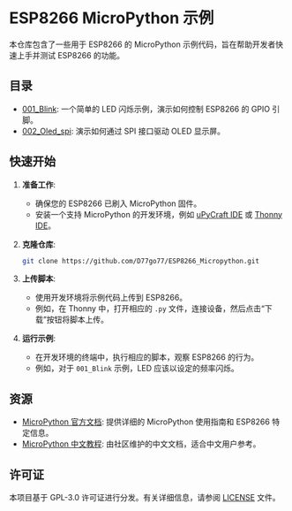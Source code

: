 # ESP8266 MicroPython 示例

本仓库包含了一些用于 ESP8266 的 MicroPython 示例代码，旨在帮助开发者快速上手并测试 ESP8266 的功能。

## 目录

- [001_Blink](./001_Blink): 一个简单的 LED 闪烁示例，演示如何控制 ESP8266 的 GPIO 引脚。
- [002_Oled_spi](./002_Oled_spi): 演示如何通过 SPI 接口驱动 OLED 显示屏。

## 快速开始

1. **准备工作**:
   - 确保您的 ESP8266 已刷入 MicroPython 固件。
   - 安装一个支持 MicroPython 的开发环境，例如 [uPyCraft IDE](http://docs.dfrobot.com.cn/upycraft/) 或 [Thonny IDE](https://thonny.org/)。

2. **克隆仓库**:
   ```bash
   git clone https://github.com/D77go77/ESP8266_Micropython.git
   ```

3. **上传脚本**:
   - 使用开发环境将示例代码上传到 ESP8266。
   - 例如，在 Thonny 中，打开相应的 `.py` 文件，连接设备，然后点击“下载”按钮将脚本上传。

4. **运行示例**:
   - 在开发环境的终端中，执行相应的脚本，观察 ESP8266 的行为。
   - 例如，对于 `001_Blink` 示例，LED 应该以设定的频率闪烁。

## 资源

- [MicroPython 官方文档](https://docs.micropython.org/en/latest/esp8266/): 提供详细的 MicroPython 使用指南和 ESP8266 特定信息。
- [MicroPython 中文教程](https://github.com/micropython-Chinese-Community/mpycn-docs): 由社区维护的中文文档，适合中文用户参考。

## 许可证

本项目基于 GPL-3.0 许可证进行分发。有关详细信息，请参阅 [LICENSE](./LICENSE) 文件。

```
